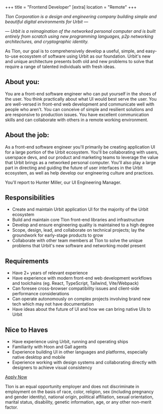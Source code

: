 +++
 title = "Frontend Developer"
 [extra]
 location = "Remote"
 +++

*Tlon Corporation is a design and engineering company
building simple and beautiful digital environments for Urbit —*

*— Urbit is a reimagination of the networked personal computer
and is built entirely from scratch using new programming languages,
p2p networking architectures, and cryptographic identity.*

As Tlon, our goal is to comprehensively develop a useful, simple, and easy-to-use ecosystem of software using Urbit as our foundation. Urbit's new and unique architecture presents both old and new problems to solve that require a range of talented individuals with fresh ideas.

## About you:

You are a front-end software engineer who can put yourself in the shoes of the user. You think practically about what UI would best serve the user. You are well-versed in front-end web development and communicate well with people who aren't. You can conceive of simple and resilient solutions and are responsive to production issues. You have excellent communication skills and can collaborate with others in a remote working environment. 

## About the job:

As a front-end software engineer you'll primarily be creating application UI for a large portion of the Urbit ecosystem. You'll be collaborating with users, userspace devs, and our product and marketing teams to leverage the value that Urbit brings as a networked personal computer. You'll also play a large part in directing and guiding the future of user interfaces in the Urbit ecosystem, as well as help develop our engineering culture and practices.

You'll report to Hunter Miller, our UI Engineering Manager. 

## Responsibilities

- Create and maintain Urbit application UI for the majority of the Urbit ecosystem
- Build and maintain core Tlon front-end libraries and infrastructure
- Develop and ensure engineering quality is maintained to a high degree
- Scope, design, lead, and collaborate on technical projects; lay the groundwork for early-stage products to grow
- Collaborate with other team members at Tlon to solve the unique problems that Urbit's new software and networking model present

## Requirements

- Have 2+ years of relevant experience
- Have experience with modern front-end web development workflows and toolchains (eg. React, TypeScript, Tailwind, Vite/Webpack)
- Can foresee cross-browser compatibility issues and client-side performance considerations
- Can operate autonomously on complex projects involving brand new tech which may not have documentation
- Have ideas about the future of UI and how we can bring native UIs to Urbit

## Nice to Haves

- Have experience using Urbit, running and operating ships
- Familiarity with Hoon and Gall agents
- Experience building UI in other languages and platforms, especially native desktop and mobile
- Experience working with design systems and collaborating directly with designers to achieve visual consistency

<section class="box-border p-8 lg:p-16 grid justify-items-stretch">
    <a class="font-sans bg-blue-100 text-blue-800 py-4 px-6 rounded-xl justify-self-center" href="mailto:apply@tlon.io">Apply Now</a>
</section>

Tlon is an equal opportunity employer and does not discriminate in employment on the basis of race, color, religion, sex (including pregnancy and gender identity), national origin, political affiliation, sexual orientation, marital status, disability, genetic information, age, or any other non-merit factor.

